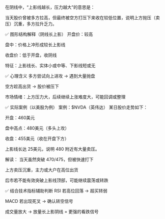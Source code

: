 在阴线中，“上影线越长，压力越大”的意思是：

当天股价曾被多方拉高，但最终被空方打压下来收在较低位置，说明上方抛压（卖压）沉重，多方拉升乏力。

✅ 图形结构解释（阴线长上影）
开盘价：较高

盘中：价格上冲形成较长上影线

收盘价：低于开盘，收阴线

特征：上影线长、实体小或中等、下影线短或无

✅ 心理含义
多方尝试向上进攻 → 遇到大量抛盘

空方趁高出货 → 股价被压下

市场情绪：上方压力大，后续继续上涨难度大，可能回调或整理

✅ 实际案例（以美股为例）
案例：$NVDA（英伟达）
某日股价走势如下：

开盘：460美元

盘中高点：480美元（多头上攻）

收盘：455美元（收在开盘下方）

上影线长达 25美元，说明 480 附近有大量卖压。

解读：
当天虽然突破 470/475，但被快速打下

上方卖压沉重，主力或大户在高位出货

后市若不能有效突破上影线顶部，可能继续震荡或转跌

✅ 结合技术指标辅助判断
RSI 若高位回落 → 超买转弱

MACD 若出现死叉 → 确认转空信号

成交量放大 → 放量长上影阴线 = 更强的看跌信号
